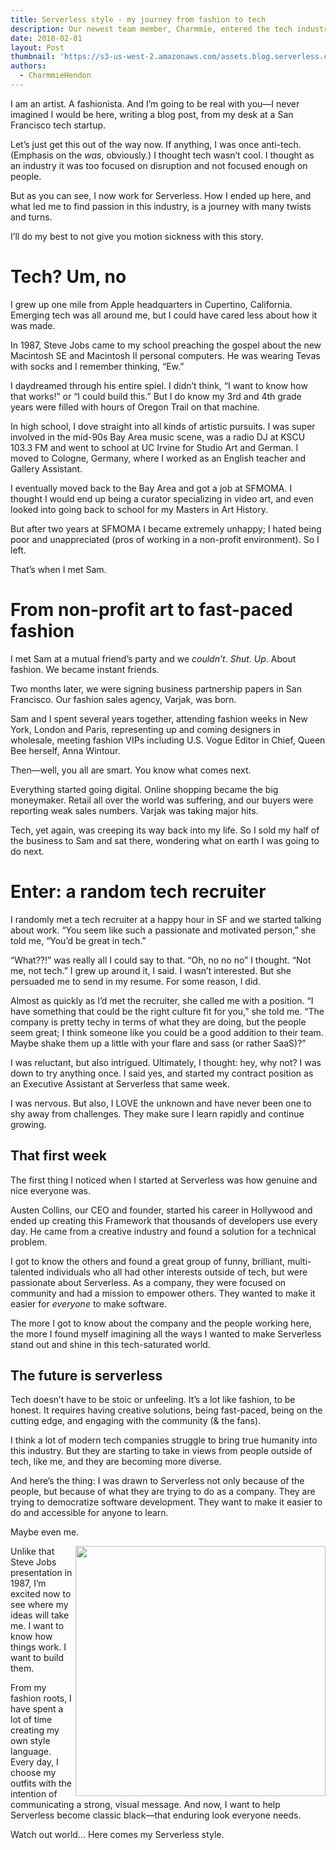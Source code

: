 ```yaml
---
title: Serverless style - my journey from fashion to tech
description: Our newest team member, Charmmie, entered the tech industry from a career in high fashion. Here's her story.
date: 2018-02-01
layout: Post
thumbnail: 'https://s3-us-west-2.amazonaws.com/assets.blog.serverless.com/serverless-fashion/charmmie-square.jpg'
authors:
  - CharmmieHendon
---
```


I am an artist. A fashionista. And I’m going to be real with you—I never imagined I would be here, writing a blog post, from my desk at a San Francisco tech startup.

Let’s just get this out of the way now. If anything, I was once anti-tech. (Emphasis on the *was*, obviously.) I thought tech wasn’t cool. I thought as an industry it was too focused on disruption and not focused enough on people.

But as you can see, I now work for Serverless. How I ended up here, and what led me to find passion in this industry, is a journey with many twists and turns.

I’ll do my best to not give you motion sickness with this story.

# Tech? Um, no

I grew up one mile from Apple headquarters in Cupertino, California. Emerging tech was all around me, but I could have cared less about how it was made.

In 1987, Steve Jobs came to my school preaching the gospel about the new Macintosh SE and Macintosh II personal computers. He was wearing Tevas with socks and I remember thinking, “Ew.”

I daydreamed through his entire spiel. I didn’t think, “I want to know how that works!” or “I could build this.” But I do know my 3rd and 4th grade years were filled with hours of Oregon Trail on that machine. 

In high school, I dove straight into all kinds of artistic pursuits. I was super involved in the mid-90s Bay Area music scene, was a radio DJ at KSCU 103.3 FM and went to school at UC Irvine for Studio Art and German. I moved to Cologne, Germany, where I worked as an English teacher and Gallery Assistant.

I eventually moved back to the Bay Area and got a job at SFMOMA. I thought I would end up being a curator specializing in video art, and even looked into going back to school for my Masters in Art History.

But after two years at SFMOMA I became extremely unhappy; I hated being poor and unappreciated (pros of working in a non-profit environment). So I left.

That’s when I met Sam.

# From non-profit art to fast-paced fashion

I met Sam at a mutual friend’s party and we *couldn’t*. *Shut*. *Up*. About fashion. We became instant friends.

Two months later, we were signing business partnership papers in San Francisco. Our fashion sales agency, Varjak, was born.

Sam and I spent several years together, attending fashion weeks in New York, London and Paris, representing up and coming designers in wholesale, meeting fashion VIPs including U.S. Vogue Editor in Chief, Queen Bee herself, Anna Wintour.

Then—well, you all are smart. You know what comes next.

Everything started going digital. Online shopping became the big moneymaker. Retail all over the world was suffering, and our buyers were reporting weak sales numbers. Varjak was taking major hits.

Tech, yet again, was creeping its way back into my life. So I sold my half of the business to Sam and sat there, wondering what on earth I was going to do next.

# Enter: a random tech recruiter

I randomly met a tech recruiter at a happy hour in SF and we started talking about work. “You seem like such a passionate and motivated person,” she told me, “You’d be great in tech.”

“What??!” was really all I could say to that. “Oh, no no no” I thought. “Not me, not tech.” I grew up around it, I said. I wasn’t interested. But she persuaded me to send in my resume. For some reason, I did.

Almost as quickly as I’d met the recruiter, she called me with a position. “I have something that could be the right culture fit for you,” she told me. “The company is pretty techy in terms of what they are doing, but the people seem great; I think someone like you could be a good addition to their team. Maybe shake them up a little with your flare and sass (or rather SaaS)?”

I was reluctant, but also intrigued. Ultimately, I thought: hey, why not? I was down to try anything once. I said yes, and started my contract position as an Executive Assistant at Serverless that same week. 

I was nervous. But also, I LOVE the unknown and have never been one to shy away from challenges. They make sure I learn rapidly and continue growing.

## That first week

The first thing I noticed when I started at Serverless was how genuine and nice everyone was. 

Austen Collins, our CEO and founder, started his career in Hollywood and ended up creating this Framework that thousands of developers use every day. He came from a creative industry and found a solution for a technical problem.

I got to know the others and found a great group of funny, brilliant, multi-talented individuals who all had other interests outside of tech, but were passionate about Serverless. As a company, they were focused on community and had a mission to empower others. They wanted to make it easier for *everyone* to make software.

The more I got to know about the company and the people working here, the more I found myself imagining all the ways I wanted to make Serverless stand out and shine in this tech-saturated world.

## The future is serverless

Tech doesn’t have to be stoic or unfeeling. It’s a lot like fashion, to be honest. It requires having creative solutions, being fast-paced, being on the cutting edge, and engaging with the community (& the fans).

I think a lot of modern tech companies struggle to bring true humanity into this industry. But they are starting to take in views from people outside of tech, like me, and they are becoming more diverse.

And here’s the thing: I was drawn to Serverless not only because of the people, but because of what they are trying to do as a company. They are trying to democratize software development. They want to make it easier to do and accessible for anyone to learn.

Maybe even me.

<img height="400" align="right" src="https://s3-us-west-2.amazonaws.com/assets.blog.serverless.com/serverless-fashion/charmmie-hendon.jpg">

Unlike that Steve Jobs presentation in 1987, I’m excited now to see where my ideas will take me. I want to know how things work. I want to build them.

From my fashion roots, I have spent a lot of time creating my own style language. Every day, I choose my outfits with the intention of communicating a strong, visual message. And now, I want to help Serverless become classic black—that enduring look everyone needs.

Watch out world... Here comes my Serverless style.

